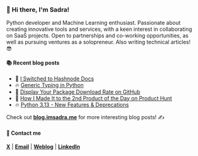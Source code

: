 ### :wave: Hi there, I'm Sadra!
Python developer and Machine Learning enthusiast. Passionate about creating innovative tools and services, with a keen interest in collaborating on SaaS projects. Open to partnerships and co-working opportunities, as well as pursuing ventures as a solopreneur. Also writing technical articles! 😎

#### :books: Recent blog posts
<!-- BLOGPOSTS:START -->
 - 🚀 [I Switched to Hashnode Docs](https://blog.imsadra.me/i-switched-to-hashnode-docs)
 - 🔥 [Generic Typing in Python](https://blog.imsadra.me/generic-typing-in-python)
 - 💯 [Display Your Package Download Rate on GitHub](https://blog.imsadra.me/display-your-package-download-rate-on-github)
 - 🚀 [How I Made It to the 2nd Product of the Day on Product Hunt](https://blog.imsadra.me/how-i-made-it-to-the-2nd-product-of-the-day-on-product-hunt)
 - 🔥 [Python 3.13 - New Features &amp; Deprecations](https://blog.imsadra.me/python-313-new-features-deprecations)<!-- BLOGPOSTS:END -->

Check out [__blog.imsadra.me__](https://blog.imsadra.me) for more interesting blog posts! ✍️

#### :call_me_hand: Contact me
[__X__](https://x.com/lnxpylnxpy) | [__Email__](mailto:lnxpylnxpy@gmail.com) | [__Weblog__](https://imsadra.me) | [__LinkedIn__](https://www.linkedin.com/in/sadra-yahyapour/)
